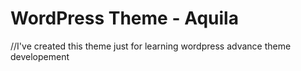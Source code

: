# WordPress Theme - Aquila

//I've created this theme just for learning wordpress advance theme developement